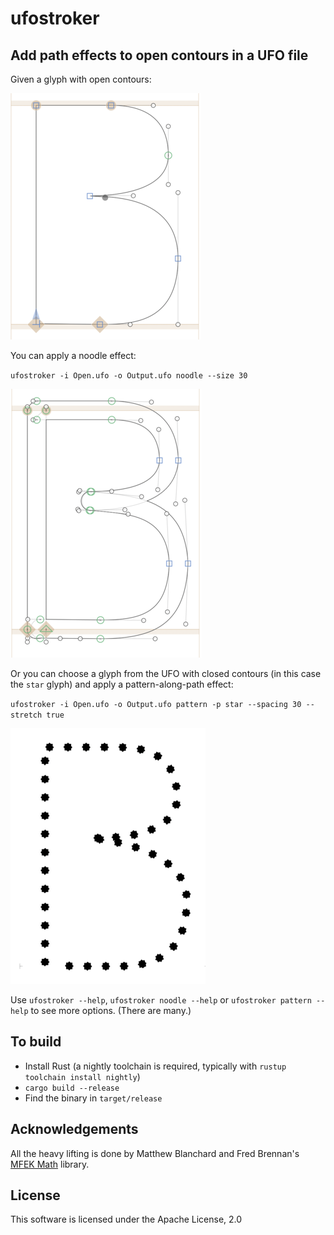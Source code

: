 # ufostroker

## Add path effects to open contours in a UFO file

Given a glyph with open contours:

![](open.png)

You can apply a noodle effect:

`ufostroker -i Open.ufo -o Output.ufo noodle --size 30`

![](noodle.png)

Or you can choose a glyph from the UFO with closed contours (in this case the `star` glyph) and apply a pattern-along-path effect:

`ufostroker -i Open.ufo -o Output.ufo pattern -p star --spacing 30 --stretch true`

![](pattern.png)

Use `ufostroker --help`, `ufostroker noodle --help` or `ufostroker pattern --help` to see more options. (There are many.)

## To build

* Install Rust (a nightly toolchain is required, typically with `rustup toolchain install nightly`)
* `cargo build --release`
* Find the binary in `target/release`

## Acknowledgements

All the heavy lifting is done by Matthew Blanchard and Fred Brennan's [MFEK Math](https://github.com/MFEK/math.rlib) library.

## License

This software is licensed under the Apache License, 2.0
